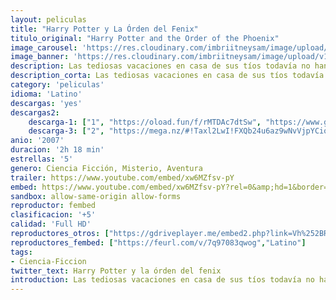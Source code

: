 ```yaml
---
layout: peliculas
title: "Harry Potter y La Órden del Fenix"
titulo_original: "Harry Potter and the Order of the Phoenix"
image_carousel: 'https://res.cloudinary.com/imbriitneysam/image/upload/v1542939555/harry5-poster-min.jpg'
image_banner: 'https://res.cloudinary.com/imbriitneysam/image/upload/v1542939555/harry5-banner-min.jpg'
description: Las tediosas vacaciones en casa de sus tíos todavía no han acabado y Harry se encuentra más inquieto que nunca. Apenas ha tenido noticias de Ron y Hermione y presiente que algo extraño está sucediendo en Hogwarts. En efecto, cuando por fin empieza el curso, sus temores se hacen realidad. El Ministerio de Magia niega que Voldemort haya regresado e inicia una campaña de desprestigio contra Harry y Dumbledore, encomendando a la horrible profesora Dolores Umbridge la tarea de vigilar todos sus movimientos. Así, pues, además de sentirse solo e incomprendido, Harry sospecha que Voldemort puede adivinar sus pensamientos e intuye que el temible mago trata de apoderarse de un objeto secreto que le permitiría recuperar su destructivo poder.
description_corta: Las tediosas vacaciones en casa de sus tíos todavía no han acabado y Harry se encuentra más inquieto que nunca. Apenas ha tenido noticias de Ron y Hermione y presiente que algo extraño está sucediendo en Hogwarts. En efecto, cuando por...
category: 'peliculas'
idioma: 'Latino'
descargas: 'yes'
descargas2:
    descarga-1: ["1", "https://oload.fun/f/rMTDAc7dtSw", "https://www.google.com/s2/favicons?domain=openload.co","OpenLoad","https://res.cloudinary.com/imbriitneysam/image/upload/v1541473684/mexico.png", "Latino", "Full HD"]
    descarga-3: ["2", "https://mega.nz/#!Taxl2LwI!FXQb24u6az9wNvVjpYCioWsvbG9RWGPUu_TtMqWTFEQ", "https://www.google.com/s2/favicons?domain=mega.nz","Mega","https://res.cloudinary.com/imbriitneysam/image/upload/v1541473684/mexico.png", "Latino", "Full HD"]
anio: '2007'
duracion: '2h 18 min'
estrellas: '5'
genero: Ciencia Ficción, Misterio, Aventura
trailer: https://www.youtube.com/embed/xw6MZfsv-pY
embed: https://www.youtube.com/embed/xw6MZfsv-pY?rel=0&amp;hd=1&border=0&wmode=opaque&enablejsapi=1&modestbranding=1&controls=1&showinfo=1
sandbox: allow-same-origin allow-forms
reproductor: fembed
clasificacion: '+5'
calidad: 'Full HD'
reproductores_otros: ["https://gdriveplayer.me/embed2.php?link=Vh%252BRLPu6jNN%252B5KJ7CFuM2gUpBozNZ9vgaNNp%252FHIEB%252BUVJGz5oO5yBvGwh%252BIse8pqfRJ6iwVBlOyPNXFe044tgCdPRHjmEPwcrbm4cjFxmt9JTYnepx%252BAG3KzmL5c1BrdTALrf3mUMVWYMScvNur%252FI2xOKW95eBfVnzWsRQrXqNt%252B3zc7%252BKMB13Ua4%252F9xPd8LQEGQiWNTUj3JusPwpwIxOP","Latino","https://www.zembed.to/public/dist/asteroid.html?id=931dd3b40528f477fc42c457cfcc9525&title=Harry%20Potter%20and%20the%20Order%20of%20the%20Phoenix","Latino","https://api.cuevana3.io/stream/index.php?file=ek5lbm9xYWNrS0xYMTZLa2xNbkdvY3ZTb3BtZng4TGp6ZFpobGFMUGtPTFJ5SnFUWU5MSzZkUFhZR1JwbTVha25KR1VvcVBWMGVMWWtaYWhvSkhFNlplYVptcHJtODNua3RDalpnPT0","Latino","https://mstream.website/d5aypdyrrgbl","Latino"]
reproductores_fembed: ["https://feurl.com/v/7q97083qwog","Latino"]
tags:
- Ciencia-Ficcion
twitter_text: Harry Potter y la órden del fenix
introduction: Las tediosas vacaciones en casa de sus tíos todavía no han acabado y Harry se encuentra más inquieto que nunca. Apenas ha tenido noticias de Ron y Hermione y presiente que algo extraño está sucediendo en Hogwarts. En efecto, cuando por
---
```













